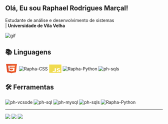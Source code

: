 

## Olá, Eu sou Raphael Rodrigues Marçal!

Estudante de análise e desenvolvimento de sistemas <br> | <strong>Universidade de Vila Velha</strong>

<img align="center" alt="gif" height="350" width="450" src="https://i.postimg.cc/Y0dW8QCK/giphy.gif" autoplay><br>
<div style="display: inline_block">
  
  ## 📚 Linguagens 

  <img align="center" alt="Rapha-HTML" height="30" width="40" src="https://raw.githubusercontent.com/devicons/devicon/master/icons/html5/html5-original.svg">
  <img align="center" alt="Rapha-CSS" height="30" width="40" src="https://cdn.jsdelivr.net/gh/devicons/devicon/icons/css3/css3-original.svg">
  <img align="center" alt="Rapha-Js" height="27" width="40" src="https://raw.githubusercontent.com/devicons/devicon/master/icons/javascript/javascript-plain.svg">
  <img align="center" alt="Rapha-Python" height="32" width="40" src="https://cdn.jsdelivr.net/gh/devicons/devicon/icons/python/python-original.svg">
  <img align="center" alt="ph-sqls" height="35" width="40" src="https://cdn.jsdelivr.net/gh/devicons/devicon/icons/git/git-original.svg">
  

  ## 🛠️ Ferramentas 

<div>
  <img align="center" alt="ph-vcsode" height="30" width="40" src="https://cdn.jsdelivr.net/gh/devicons/devicon/icons/vscode/vscode-original.svg">
  <img align="center" alt="ph-sql" height="35" width="40" src="https://img.icons8.com/?size=100&id=vinpBD5oA3b4&format=png&color=000000">
  <img align="center" alt="ph-mysql" height="35" width="40" src="https://cdn.jsdelivr.net/gh/devicons/devicon/icons/mysql/mysql-original.svg">
  <img align="center" alt="ph-sqls" height="35" width="40" src="https://cdn.jsdelivr.net/gh/devicons/devicon/icons/postgresql/postgresql-original.svg">
  <img align="center" alt="Rapha-Python" height="35" width="40" src="https://i.postimg.cc/BnRd5x9N/f9c76b9c-ec9a-47cb-b603-d9a4eaf613c7.png">
<hr>
  
<div> 
  <a href="https://www.instagram.com/user_raphael/" target="_blank"><img src="https://img.shields.io/badge/-Instagram-%23E4405F?style=for-the-badge&logo=instagram&logoColor=white" target="_blank"></a>
  <a href = "mailto:raphael.rmarcal2002@gmail.com"><img src="https://img.shields.io/badge/-Gmail-%23333?style=for-the-badge&logo=gmail&logoColor=white" target="_blank"></a>
  <a href="https://www.linkedin.com/in/raphael-rodrigues-marcal-211327256/" target="_blank"><img src="https://img.shields.io/badge/-LinkedIn-%230077B5?style=for-the-badge&logo=linkedin&logoColor=white" target="_blank"></a> 
</div>
